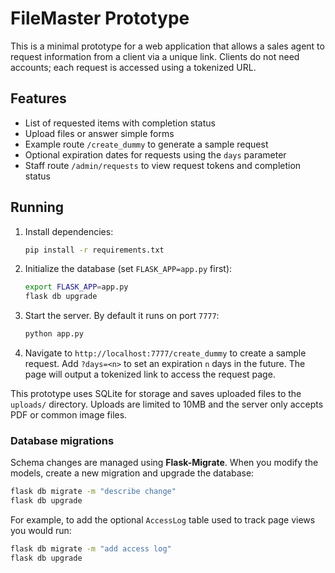 # FileMaster Prototype

This is a minimal prototype for a web application that allows a sales agent to request information from a client via a unique link. Clients do not need accounts; each request is accessed using a tokenized URL.

## Features

- List of requested items with completion status
- Upload files or answer simple forms
- Example route `/create_dummy` to generate a sample request
- Optional expiration dates for requests using the `days` parameter
- Staff route `/admin/requests` to view request tokens and completion status

## Running

1. Install dependencies:
   ```bash
   pip install -r requirements.txt
   ```
2. Initialize the database (set `FLASK_APP=app.py` first):
   ```bash
   export FLASK_APP=app.py
   flask db upgrade
   ```
3. Start the server. By default it runs on port `7777`:
   ```bash
   python app.py
   ```
4. Navigate to `http://localhost:7777/create_dummy` to create a sample request. Add
   `?days=<n>` to set an expiration `n` days in the future. The page will output
   a tokenized link to access the request page.

This prototype uses SQLite for storage and saves uploaded files to the `uploads/` directory.
Uploads are limited to 10MB and the server only accepts PDF or common image files.

### Database migrations

Schema changes are managed using **Flask-Migrate**. When you modify the models,
create a new migration and upgrade the database:

```bash
flask db migrate -m "describe change"
flask db upgrade
```

For example, to add the optional `AccessLog` table used to track page views you
would run:

```bash
flask db migrate -m "add access log"
flask db upgrade
```
